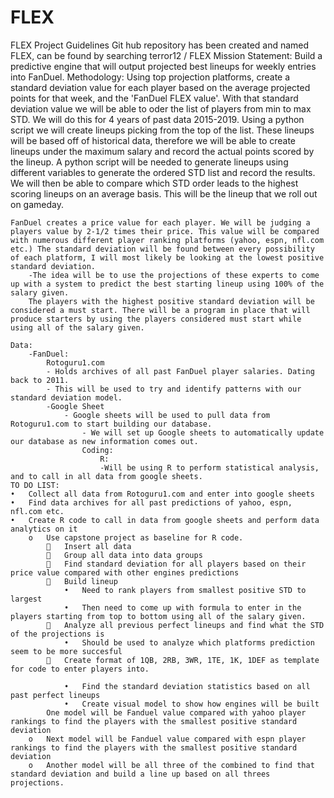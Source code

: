 # FLEX

FLEX Project Guidelines
Git hub repository has been created and named FLEX, can be found by searching
	terror12 / FLEX
	Mission Statement: Build a predictive engine that will output projected best lineups for weekly entries into FanDuel.
	Methodology:  Using top projection platforms, create a standard deviation value for each player based on the average projected points for that week, and the 'FanDuel FLEX value'. With that standard deviation value we will be able to oder the list of players from min to max STD. We will do this for 4 years of past data 2015-2019. Using a python script we will create lineups picking from the top of the list. These lineups will be based off of historical data, therefore we will be able to create lineups under the maximum salary and record the actual points scored by the lineup. A python script will be needed to generate lineups using different variables to generate the ordered STD list and record the results. We will then be able to compare which STD order leads to the highest scoring lineups on an average basis. This will be the lineup that we roll out on gameday.
	
	FanDuel creates a price value for each player. We will be judging a players value by 2-1/2 times their price. This value will be compared with numerous different player ranking platforms (yahoo, espn, nfl.com etc.) The standard deviation will be found between every possibility of each platform, I will most likely be looking at the lowest positive standard deviation. 
		-The idea will be to use the projections of these experts to come up with a system to predict the best starting lineup using 100% of the salary given.
		The players with the highest positive standard deviation will be considered a must start. There will be a program in place that will produce starters by using the players considered must start while using all of the salary given.

	Data: 
		-FanDuel: 
			Rotoguru1.com
			- Holds archives of all past FanDuel player salaries. Dating back to 2011.
			- This will be used to try and identify patterns with our standard deviation model.
			-Google Sheet
				- Google sheets will be used to pull data from Rotoguru1.com to start building our database.
					- We will set up Google sheets to automatically update our database as new information comes out.
					Coding:
						R:
						-Will be using R to perform statistical analysis, and to call in all data from google sheets.
	TO DO LIST:
	•	Collect all data from Rotoguru1.com and enter into google sheets 
	•	Find data archives for all past predictions of yahoo, espn, nfl.com etc.
	•	Create R code to call in data from google sheets and perform data analytics on it
		o	Use capstone project as baseline for R code.
				Insert all data
				Group all data into data groups
				Find standard deviation for all players based on their price value compared with other engines predictions
				Build lineup
				•	Need to rank players from smallest positive STD to largest
				•	Then need to come up with formula to enter in the players starting from top to bottom using all of the salary given.
				Analyze all previous perfect lineups and find what the STD of the projections is
				•	Should be used to analyze which platforms prediction seem to be more succesful
				Create format of 1QB, 2RB, 3WR, 1TE, 1K, 1DEF as template for code to enter players into.

				•	Find the standard deviation statistics based on all past perfect lineups
				•	Create visual model to show how engines will be built
			One model will be Fanduel value compared with yahoo player rankings to find the players with the smallest positive standard deviation
		o	Next model will be Fanduel value compared with espn player rankings to find the players with the smallest positive standard deviation
		o	Another model will be all three of the combined to find that standard deviation and build a line up based on all threes projections.

